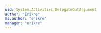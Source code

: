 ```yaml
---
uid: System.Activities.DelegateOutArgument
author: "Erikre"
ms.author: "erikre"
manager: "erikre"
---
```

